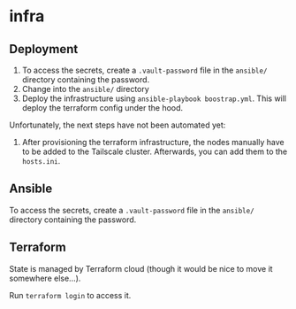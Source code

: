 # infra

## Deployment

1. To access the secrets, create a `.vault-password` file in the `ansible/`
directory containing the password.
2. Change into the `ansible/` directory
3. Deploy the infrastructure using `ansible-playbook boostrap.yml`. This will
deploy the terraform config under the hood.

Unfortunately, the next steps have not been automated yet:

1. After provisioning the terraform infrastructure, the nodes manually have to
be added to the Tailscale cluster. Afterwards, you can add them to the `hosts.ini`.

## Ansible

To access the secrets, create a `.vault-password` file in the `ansible/`
directory containing the password.

## Terraform

State is managed by Terraform cloud (though it would be nice to move it somewhere else...).

Run `terraform login` to access it.